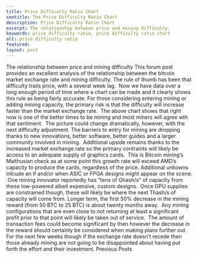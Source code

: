 ```yaml
---
title: Price Difficulty Ratio Chart
seotitle: The Price Difficulty Ratio Chart
description: Price Difficulty Ratio Chart
excerpt: The relationship between price and mining difficulty.
keywords: price difficulty ratio, price difficulty ratio chart
alt: price difficulty ratio
featured: 
layout: post
---
```

The relationship between price and mining difficulty
This forum post provides an excellent analysis of the relationship between the bitcoin market exchange rate and mining difficulty.
The rule of thumb has been that difficulty trails price, with a several week lag.  Now we have data over a long enough period of time where a chart can be made and it clearly shows this rule as being fairly accurate.
For those considering entering mining or adding mining capacity, the primary risk is that the difficulty will increase faster than the market exchange rate.  The above chart shows that right now is one of the better times to be mining and most miners will agree wth that sentiment.  The picture could change dramatically, however, with the next difficulty adjustment.
The barriers to entry for mining are dropping thanks to new innovations, better software, better guides and a larger community involved in mining.  Additional upside remains thanks to the increased market exchange rate so the primary contraints will likely be access to an adequate supply of graphics cards.  This is Bitcoin mining’s Malthusian check as at some point this growth rate will exceed AMD’s capacity to produce the cards, regardless of the price.
Additional unkowns inlcude an if and/or when ASIC or FPGA designs might appear on the scene.  One mining innovator reportedly has “tens of Ghash/s” of capacity from these low-powered albeit expensive, custom designs.  Once GPU supplies are constrained though, these will likely be where the next Thash/s of capacity will come from.
Longer term, the first 50% decrease in the mining reward (from 50 BTC to 25 BTC) is about twenty months away.  Any mining configurations that are even close to not returning at least a significant profit prior to that point will likely be taken out of service.  The amount of transaction fees could become significant by then however the decrease in the reward should certainly be considered when making plans further out.
For the next few weeks though if the exchange rate doesn’t recede then those already mining are not going to be disappointed about having put forth the effort and their investment.
Previous Posts
